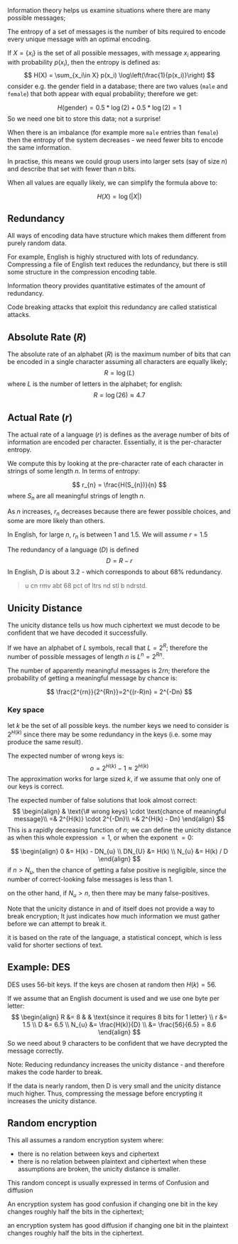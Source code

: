 Information theory helps us examine situations where there are many possible messages;

The entropy of a set of messages is the number of bits required to encode every unique message with an optimal encoding.

If $X = \{x_i\}$ is the set of all possible messages, with message $x_i$ appearing with probability $p(x_i)$, then the entropy is defined as:
$$
H(X) = \sum_{x_i\in X} p(x_i) \log\left(\frac{1}{p(x_i)}\right)
$$
consider e.g. the gender field in a database; there are two values (`male` and `female`) that both appear with equal probability; therefore we get:

$$
H(\text{gender}) = 0.5 * \log(2) + 0.5 * \log(2) = 1
$$
So we need one bit to store this data; not a surprise!

When there is an imbalance (for example more `male` entries than `female`) then the entropy of the system decreases - we need fewer bits to encode the same information.

In practise, this means we could group users into larger sets (say of size $n$) and describe that set with fewer than $n$ bits.

When all values are equally likely, we can simplify the formula above to:

$$
H(X) = \log(|X|)
$$
## Redundancy
All ways of encoding data have structure which makes them different from purely random data. 

For example, English is highly structured with lots of redundancy. Compressing a file of English text reduces the redundancy, but there is still some structure in the compression encoding table.

Information theory provides quantitative estimates of the amount of redundancy.

Code breaking attacks that exploit this redundancy are called statistical attacks.



## Absolute Rate ($R$)
The absolute rate of an alphabet ($R$) is the maximum number of bits that can be encoded in a single character assuming all characters are equally likely; 
$$
R = \log (L)
$$
where $L$ is the number of letters in the alphabet; for english:
$$
R = \log(26) \approx 4.7
$$
## Actual Rate ($r$)
The actual rate of a language ($r$) is defines as the average number of bits of information are encoded per character. Essentially, it is the per-character entropy.

We compute this by looking at the pre-character rate of each character in strings of some length $n$. In terms of entropy:

$$
r_{n} = \frac{H(S_{n})}{n}
$$
where $S_{n}$ are all meaningful strings of length $n$.

As $n$ increases, $r_n$ decreases because there are fewer possible choices, and some are more likely than others.

In English, for large $n$, $r_{n}$ is between 1 and 1.5. We will assume $r=1.5$


The redundancy of a language ($D$) is defined
$$
D = R- r
$$
In English, $D$ is about 3.2 - which corresponds to about 68% redundancy.

> u cn rmv abt 68 pct of ltrs nd stl b ndrstd.


## Unicity Distance

The unicity distance tells us how much ciphertext we must decode to be confident that we have decoded it successfully. 

If we have an alphabet of $L$ symbols, recall that $L = 2^R$; therefore the number of possible messages of length $n$ is $L^n = 2^{Rn}$.

The number of apparently meaningful messages is $2rn$;
therefore the probability of getting a meaningful message by chance is:

$$
\frac{2^{rn}}{2^{Rn}}=2^{(r-R)n} = 2^{-Dn}
$$
### Key space

let $k$ be the set of all possible keys.
the number keys we need to consider is $2^{H(k)}$ since there may be some redundancy in the keys (i.e. some may produce the same result).

The expected number of wrong keys is:
$$
o = 2^{H(k)} -1 \approx 2^{H(k)}
$$
The approximation works for large sized $k$, if we assume that only one of our keys is correct.


The expected number of false solutions that look almost correct:
$$
\begin{align}
& \text{\# wrong keys} \cdot \text{chance of meaningful message}\\
=&  2^{H(k)} \cdot 2^{-Dn}\\
=& 2^{H(k)  - Dn}
\end{align}
$$
This is a rapidly decreasing function of $n$; we can define the unicity distance as when this whole expression $=1$, or when the exponent $=0$:

$$
\begin{align}
0 &= H(k) - DN_{u} \\
DN_{U} &= H(k) \\
N_{u} &= H(k) / D
\end{align}
$$
if $n > N_{u}$, then the chance of getting a false positive is negligible, since the number of correct-looking false messages is less than 1.

on the other hand, if $N_{u} > n$, then there may be many false-positives.


Note that the unicity distance in and of itself does not provide a way to break encryption; It just indicates how much information we must gather before we can attempt to break it.

it is based on the rate of the language, a statistical concept, which is less valid for shorter sections of text.

## Example: DES

DES uses 56-bit keys. If the keys are chosen at random then $H(k) = 56$.

If we assume that an English document is used and we use one byte per letter:
$$
\begin{align}
R &= 8 & &  \text{since it requires 8 bits for 1 letter} \\
r &= 1.5 \\
D &= 6.5 \\
N_{u} &= \frac{H(k)}{D}  \\
&= \frac{56}{6.5} = 8.6
\end{align}
$$
So we need about 9 characters to be confident that we have decrypted the message correctly.


Note: Reducing redundancy increases the unicity distance - and therefore makes the code harder to break.

If the data is nearly random, then D is very small and the unicity distance much higher. Thus, compressing the message before encrypting it increases the unicity distance.


## Random encryption
This all assumes a random encryption system where:
- there is no relation between keys and ciphertext
- there is no relation between plaintext and ciphertext
when these assumptions are broken, the unicity distance is smaller.


This random concept is usually expressed in terms of Confusion and diffusion

An encryption system has good confusion if changing one bit in the key changes roughly half the bits in the ciphertext;

an encryption system has good diffusion if changing one bit in the plaintext changes roughly half the bits in the ciphertext.
